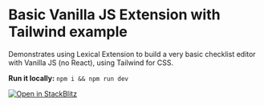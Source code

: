 # Basic Vanilla JS Extension with Tailwind example

Demonstrates using Lexical Extension to build a very basic checklist editor with Vanilla JS (no React), using Tailwind for CSS.

**Run it locally:** `npm i && npm run dev`

[![Open in StackBlitz](https://developer.stackblitz.com/img/open_in_stackblitz.svg)](https://stackblitz.com/~/github.com/facebook/lexical/pull/7706?file=examples/extension-vanilla-tailwind/src/main.ts&configPath=examples/extension-vanilla-tailwind)
